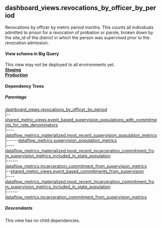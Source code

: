 ## dashboard_views.revocations_by_officer_by_period

 Revocations by officer by metric period months.
 This counts all individuals admitted to prison for a revocation
 of probation or parole, broken down by the site_id of the district in which the person
 was supervised prior to the revocation admission.
 

#### View schema in Big Query
This view may not be deployed to all environments yet.<br/>
[**Staging**](https://console.cloud.google.com/bigquery?pli=1&p=recidiviz-staging&page=table&project=recidiviz-staging&d=dashboard_views&t=revocations_by_officer_by_period)
<br/>
[**Production**](https://console.cloud.google.com/bigquery?pli=1&p=recidiviz-123&page=table&project=recidiviz-123&d=dashboard_views&t=revocations_by_officer_by_period)
<br/>

#### Dependency Trees

##### Parentage
[dashboard_views.revocations_by_officer_by_period](../dashboard_views/revocations_by_officer_by_period.md) <br/>
|--[shared_metric_views.event_based_supervision_populations_with_commitments_for_rate_denominators](../shared_metric_views/event_based_supervision_populations_with_commitments_for_rate_denominators.md) <br/>
|----[dataflow_metrics_materialized.most_recent_supervision_population_metrics](../dataflow_metrics_materialized/most_recent_supervision_population_metrics.md) <br/>
|------[dataflow_metrics.supervision_population_metrics](../../metrics/supervision/supervision_population_metrics.md) <br/>
|----[dataflow_metrics_materialized.most_recent_incarceration_commitment_from_supervision_metrics_included_in_state_population](../dataflow_metrics_materialized/most_recent_incarceration_commitment_from_supervision_metrics_included_in_state_population.md) <br/>
|------[dataflow_metrics.incarceration_commitment_from_supervision_metrics](../../metrics/incarceration/incarceration_commitment_from_supervision_metrics.md) <br/>
|--[shared_metric_views.event_based_commitments_from_supervision](../shared_metric_views/event_based_commitments_from_supervision.md) <br/>
|----[dataflow_metrics_materialized.most_recent_incarceration_commitment_from_supervision_metrics_included_in_state_population](../dataflow_metrics_materialized/most_recent_incarceration_commitment_from_supervision_metrics_included_in_state_population.md) <br/>
|------[dataflow_metrics.incarceration_commitment_from_supervision_metrics](../../metrics/incarceration/incarceration_commitment_from_supervision_metrics.md) <br/>


##### Descendants
This view has no child dependencies.
